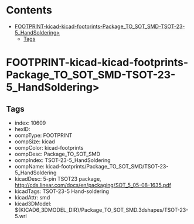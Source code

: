 



Contents
========

* [FOOTPRINT-kicad-kicad-footprints-Package_TO_SOT_SMD-TSOT-23-5_HandSoldering>](#footprint-kicad-kicad-footprints-package_to_sot_smd-tsot-23-5_handsoldering)
	* [Tags](#tags)

# FOOTPRINT-kicad-kicad-footprints-Package_TO_SOT_SMD-TSOT-23-5_HandSoldering>

## Tags

- index: 10609
- hexID: 
- oompType: FOOTPRINT
- oompSize: kicad
- oompColor: kicad-footprints
- oompDesc: Package_TO_SOT_SMD
- oompIndex: TSOT-23-5_HandSoldering
- oompName: kicad-footprints/Package_TO_SOT_SMD/TSOT-23-5_HandSoldering
- kicadDesc: 5-pin TSOT23 package, http://cds.linear.com/docs/en/packaging/SOT_5_05-08-1635.pdf
- kicadTags: TSOT-23-5 Hand-soldering
- kicadAttr: smd
- kicad3DModel: ${KICAD6_3DMODEL_DIR}/Package_TO_SOT_SMD.3dshapes/TSOT-23-5.wrl
